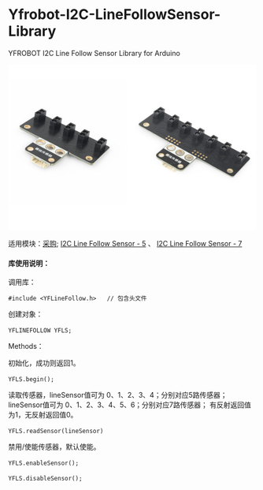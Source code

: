 # Yfrobot-I2C-LineFollowSensor-Library
YFROBOT I2C Line Follow Sensor Library for Arduino

![](./assets/LineFollowSensor.jpg)

适用模块：[采购](https://yfrobot.taobao.com/); [I2C Line Follow Sensor - 5]() 、 [I2C Line Follow Sensor - 7]()

#### 库使用说明：
调用库：

`#include <YFLineFollow.h>   // 包含头文件`

创建对象：

`YFLINEFOLLOW YFLS;`

Methods：

初始化，成功则返回1。

`YFLS.begin();`

读取传感器，lineSensor值可为 0、1、2、3、4；分别对应5路传感器；lineSensor值可为 0、1、2、3、4、5、6；分别对应7路传感器；
有反射返回值为1，无反射返回值0。

`YFLS.readSensor(lineSensor)`

禁用/使能传感器，默认使能。

`YFLS.enableSensor();`

`YFLS.disableSensor();`
